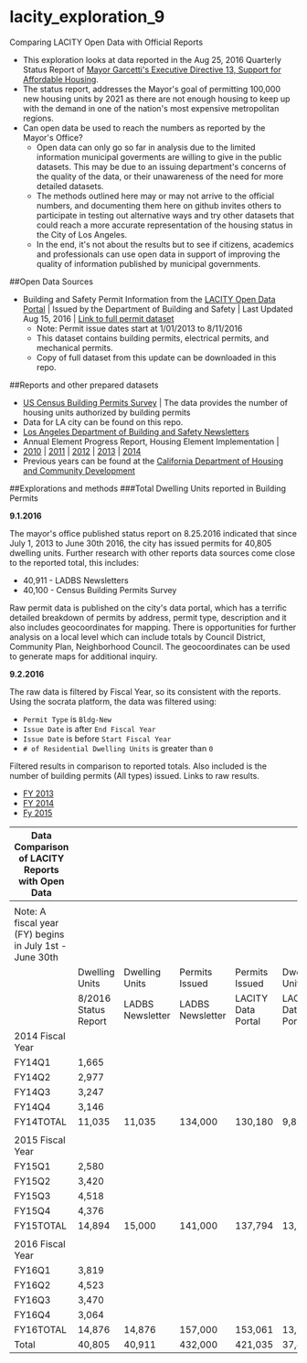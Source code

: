 # lacity_exploration_9
Comparing LACITY Open Data with Official Reports

* This exploration looks at data reported in the Aug 25, 2016 Quarterly Status Report of [Mayor Garcetti's Executive Directive 13, Support for Affordable Housing](http://www.lamayor.org/mayor-garcetti%E2%80%99s-executive-directive-13-support-affordable-housing).
* The status report, addresses the Mayor's goal of permitting 100,000 new housing units by 2021 as there are not enough housing to keep up with the demand in one of the nation's most expensive metropolitan regions.
* Can open data be used to reach the numbers as reported by the Mayor's Office?
  * Open data can only go so far in analysis due to the limited information municipal goverments are willing to give in the public datasets. This may be due to an issuing department's concerns of the quality of the data, or their unawareness of the need for more detailed datasets.
  * The methods outlined here may or may not arrive to the official numbers, and documenting them here on github invites others to participate in testing out alternative ways and try other datasets that could reach a more accurate representation of the housing status in the City of Los Angeles.
  * In the end, it's not about the results but to see if citizens, academics and professionals can use open data in support of improving the quality of information published by municipal governments.

##Open Data Sources
* Building and Safety Permit Information from the [LACITY Open Data Portal](https://data.lacity.org) | Issued by the Department of Building and Safety | Last Updated Aug 15, 2016 | [Link to full permit dataset](https://data.lacity.org/A-Prosperous-City/Building-and-Safety-Permit-Information/yv23-pmwf)
  * Note: Permit issue dates start at 1/01/2013 to 8/11/2016
  * This dataset contains building permits, electrical permits, and mechanical permits.
  * Copy of full dataset from this update can be downloaded in this repo.
 
##Reports and other prepared datasets
* [US Census Building Permits Survey](https://www.census.gov/construction/bps/) | The data provides the number of housing units authorized by building permits
 * Data for LA city can be found on this repo.
* [Los Angeles Department of Building and Safety Newsletters](http://ladbs.org/forms-publications/publications/newsletter)
* Annual Element Progress Report, Housing Element Implementation | 
 * [2010](http://cityplanning.lacity.org/HousingInitiatives/HousingElement/Final/APR_2010_Final.pdf) | [2011](http://cityplanning.lacity.org/PolicyInitiatives/Housing/ProRept/APR2011.pdf) | [2012](http://planning.lacity.org/PolicyInitiatives/Housing/ProRept/APR2012.pdf) | [2013](http://cityplanning.lacity.org/PolicyInitiatives/Housing/ProRept/APR2013.pdf) | [2014](http://cityplanning.lacity.org/PolicyInitiatives/Housing/ProRept/APR2014.pdf)
 * Previous years can be found at the [California Department of Housing and Community Development](http://www.hcd.ca.gov/regulations/)
 
##Explorations and methods
###Total Dwelling Units reported in Building Permits

**9.1.2016**

The mayor's office published status report on 8.25.2016 indicated that since July 1, 2013 to June 30th 2016, the city has issued permits for 40,805 dwelling units. Further research with other reports data sources come close to the reported total, this includes:
* 40,911 - LADBS Newsletters
* 40,100 - Census Building Permits Survey

Raw permit data is published on the city's data portal, which has a terrific detailed breakdown of permits by address, permit type, description and it also includes geocoordinates for mapping. There is opportunities for further analysis on a local level which can include totals by Council District, Community Plan, Neighborhood Council. The geocoordinates can be used to generate maps for additional inquiry.

**9.2.2016**

The raw data is filtered by Fiscal Year, so its consistent with the reports. Using the socrata platform, the data was filtered using:
* `Permit Type` is `Bldg-New`
* `Issue Date` is after `End Fiscal Year`
* `Issue Date` is before `Start Fiscal Year`
* `# of Residential Dwelling Units` is greater than `0`

Filtered results in comparison to reported totals. Also included is the number of building permits (All types) issued. Links to raw results.
* [FY 2013](https://data.lacity.org/A-Prosperous-City/Dwelling-Units-FY-2013/dkug-ccem)
* [FY 2014](https://data.lacity.org/A-Prosperous-City/Dwelling-Units-FY-2014/ah75-kk4t)
* [Fy 2015](https://data.lacity.org/A-Prosperous-City/Dwelling-Units-FY-2015/n22z-viyx)

| Data Comparison of LACITY Reports with Open Data |  |  |  |  |  |
|---------------------------------------------------------|----------------------|------------------|------------------|--------------------|--------------------|
|  |  |  |  |  |  |
| Note: A fiscal year (FY) begins in July 1st - June 30th |  |  |  |  |  |
|  | Dwelling Units | Dwelling Units | Permits Issued | Permits Issued | Dwelling Units |
|  | 8/2016 Status Report | LADBS Newsletter | LADBS Newsletter | LACITY Data Portal | LACITY Data Portal |
| 2014 Fiscal Year |  |  |  |  |  |
| FY14Q1 | 1,665 |  |  |  |  |
| FY14Q2 | 2,977 |  |  |  |  |
| FY14Q3 | 3,247 |  |  |  |  |
| FY14Q4 | 3,146 |  |  |  |  |
| FY14TOTAL | 11,035 | 11,035 | 134,000 | 130,180 | 9,879 |
|  |  |  |  |  |  |
| 2015 Fiscal Year |  |  |  |  |  |
| FY15Q1 | 2,580 |  |  |  |  |
| FY15Q2 | 3,420 |  |  |  |  |
| FY15Q3 | 4,518 |  |  |  |  |
| FY15Q4 | 4,376 |  |  |  |  |
| FY15TOTAL | 14,894 | 15,000 | 141,000 | 137,794 | 13,765 |
|  |  |  |  |  |  |
| 2016 Fiscal Year |  |  |  |  |  |
| FY16Q1 | 3,819 |  |  |  |  |
| FY16Q2 | 4,523 |  |  |  |  |
| FY16Q3 | 3,470 |  |  |  |  |
| FY16Q4 | 3,064 |  |  |  |  |
| FY16TOTAL | 14,876 | 14,876 | 157,000 | 153,061 | 13,756 |
| Total | 40,805 | 40,911 | 432,000 | 421,035 | 37,400 |



